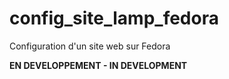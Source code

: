 # config_site_lamp_fedora
Configuration d'un site web sur Fedora

**EN DEVELOPPEMENT - IN DEVELOPMENT**
